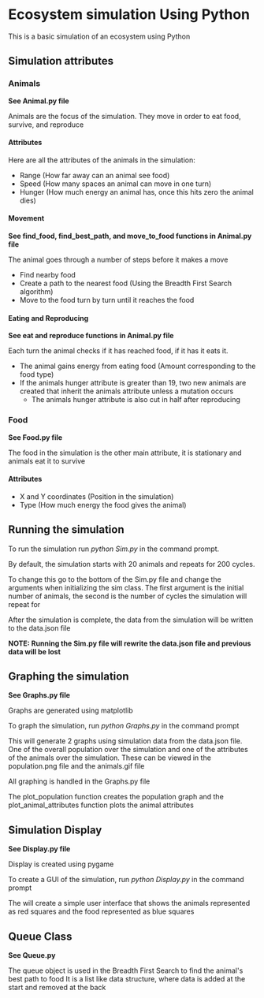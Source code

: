 # Ecosystem simulation Using Python

This is a basic simulation of an ecosystem using Python

## Simulation attributes

### Animals
**See Animal.py file**

Animals are the focus of the simulation. They move in order to eat food, survive, and reproduce


#### Attributes
Here are all the attributes of the animals in the simulation:
- Range (How far away can an animal see food)
- Speed (How many spaces an animal can move in one turn)
- Hunger (How much energy an animal has, once this hits zero the animal dies)

#### Movement
**See find_food, find_best_path, and move_to_food functions in Animal.py file**

The animal goes through a number of steps before it makes a move

- Find nearby food
- Create a path to the nearest food (Using the Breadth First Search algorithm)
- Move to the food turn by turn until it reaches the food

#### Eating and Reproducing
**See eat and reproduce functions in Animal.py file**

Each turn the animal checks if it has reached food, if it has it eats it.
- The animal gains energy from eating food (Amount corresponding to the food type)
- If the animals hunger attribute is greater than 19, two new animals are created that inherit the animals attribute unless a mutation occurs
  - The animals hunger attribute is also cut in half after reproducing

### Food
**See Food.py file**

The food in the simulation is the other main attribute, it is stationary and animals eat it to survive

#### Attributes
- X and Y coordinates (Position in the simulation)
- Type (How much energy the food gives the animal)

## Running the simulation
To run the simulation run *python Sim.py* in the command prompt.

By default, the simulation starts with 20 animals and repeats for 200 cycles.

To change this go to the bottom of the Sim.py file and change the arguments when initializing the sim class. The first argument is the initial number of animals, the second is the number of cycles the simulation will repeat for

After the simulation is complete, the data from the simulation will be written to the data.json file

**NOTE: Running the Sim.py file will rewrite the data.json file and previous data will be lost**

## Graphing the simulation
**See Graphs.py file**

Graphs are generated using matplotlib

To graph the simulation, run *python Graphs.py* in the command prompt

This will generate 2 graphs using simulation data from the data.json file. One of the overall population over the simulation and one of the attributes of the animals over the simulation. These can be viewed in the population.png file and the animals.gif file

All graphing is handled in the Graphs.py file

The plot_population function creates the population graph and the plot_animal_attributes function plots the animal attributes

## Simulation Display
**See Display.py file**

Display is created using pygame

To create a GUI of the simulation, run *python Display.py* in the command prompt

The will create a simple user interface that shows the animals represented as red squares and the food represented as blue squares  

## Queue Class
**See Queue.py**

The queue object is used in the Breadth First Search to find the animal's best path to food
It is a list like data structure, where data is added at the start and removed at the back
